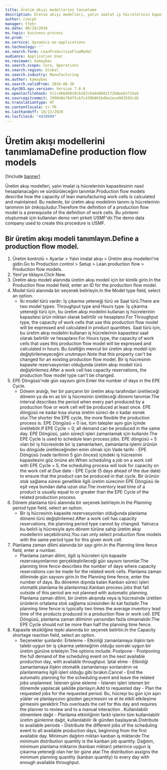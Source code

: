 ```yaml
---
title: Üretim akışı modellerini tanımlama
description: Üretim akışı modelleri, yalın imalat iş hücrelerinin kapasitesinin nasıl hesaplanacağını ve sürdürüleceğini tanımlar.
author: cvocph
manager: tfehr
ms.date: 08/29/2018
ms.topic: business-process
ms.prod: ''
ms.service: dynamics-ax-applications
ms.technology: ''
ms.search.form: LeanProductionFlowModel
audience: Application User
ms.reviewer: kamaybac
ms.search.scope: Core, Operations
ms.search.region: Global
ms.search.industry: Manufacturing
ms.author: kamaybac
ms.search.validFrom: 2016-06-30
ms.dyn365.ops.version: Version 7.0.0
ms.openlocfilehash: 511c466d6019cb182c9ada0b02172b8eeb3725e6
ms.sourcegitcommit: 199848e78df5cb7c439b001bdbe1ece963593cdb
ms.translationtype: HT
ms.contentlocale: tr-TR
ms.lasthandoff: 10/13/2020
ms.locfileid: "4438999"
---
```

# <a name="define-production-flow-models"></a><span data-ttu-id="8e458-103">Üretim akışı modellerini tanımlama</span><span class="sxs-lookup"><span data-stu-id="8e458-103">Define production flow models</span></span>

[!include [banner](../../includes/banner.md)]

<span data-ttu-id="8e458-104">Üretim akışı modelleri, yalın imalat iş hücrelerinin kapasitesinin nasıl hesaplanacağını ve sürdürüleceğini tanımlar.</span><span class="sxs-lookup"><span data-stu-id="8e458-104">Production flow models describe how the capacity of lean manufacturing work cells is calculated and maintained.</span></span> <span data-ttu-id="8e458-105">Bu nedenle, bir üretim akışı modelinin tanımı iş hücrelerinin tanımının bir önkoşuludur.</span><span class="sxs-lookup"><span data-stu-id="8e458-105">Therefore the definition of a production flow model is a prerequisite of the definition of work cells.</span></span> <span data-ttu-id="8e458-106">Bu yöntemi oluşturmak için kullanılan demo veri şirketi USMF'dir.</span><span class="sxs-lookup"><span data-stu-id="8e458-106">The demo data company used to create this procedure is USMF.</span></span>


## <a name="define-a-production-flow-model"></a><span data-ttu-id="8e458-107">Bir üretim akışı modeli tanımlayın.</span><span class="sxs-lookup"><span data-stu-id="8e458-107">Define a production flow model.</span></span> 
1. <span data-ttu-id="8e458-108">Üretim kontrolü > Ayarlar > Yalın imalat akışı > Üretim akışı modelleri'ne gidin.</span><span class="sxs-lookup"><span data-stu-id="8e458-108">Go to Production control > Setup > Lean production flow > Production flow models.</span></span>
2. <span data-ttu-id="8e458-109">Yeni'ye tıklayın.</span><span class="sxs-lookup"><span data-stu-id="8e458-109">Click New.</span></span>
3. <span data-ttu-id="8e458-110">Üretim akışı modeli alanında üretim akışı modeli için bir kimlik girin.</span><span class="sxs-lookup"><span data-stu-id="8e458-110">In the Production flow model field, enter an ID for the production flow model.</span></span>
4. <span data-ttu-id="8e458-111">Model türü alanında bir seçenek belirleyin.</span><span class="sxs-lookup"><span data-stu-id="8e458-111">In the Model type field, select an option.</span></span>
    * <span data-ttu-id="8e458-112">İki model türü vardır: İş çıkarma yeteneği türü ve Saat türü.</span><span class="sxs-lookup"><span data-stu-id="8e458-112">There are two model types: Throughput type and Hours type.</span></span> <span data-ttu-id="8e458-113">İş çıkarma yeteneği türü için, bu üretim akışı modelini kullanan iş hücrelerinin kapasitesi ürün miktarı olarak belirtilir ve hesaplanır.</span><span class="sxs-lookup"><span data-stu-id="8e458-113">For Throughput type, the capacity of work cells that use this production flow model will be expressed and calculated in product quantities.</span></span> <span data-ttu-id="8e458-114">Saat türü için, bu üretim akışı modelini kullanan iş hücrelerinin kapasitesi saat olarak belirtilir ve hesaplanır.</span><span class="sxs-lookup"><span data-stu-id="8e458-114">For Hours type, the capacity of work cells that uses this production flow model will be expressed and calculated in hours.</span></span> <span data-ttu-id="8e458-115">Bu özelliğin mevcut bir üretim akışı modeli için değiştirilemeyeceğini unutmayın.</span><span class="sxs-lookup"><span data-stu-id="8e458-115">Note that this property can't be changed for an existing production flow model.</span></span> <span data-ttu-id="8e458-116">Bir iş hücresinin kapasite rezervasyonları olduğunda üretim akışı modeli türü değiştirilemez.</span><span class="sxs-lookup"><span data-stu-id="8e458-116">After a work cell has capacity reservations, the production flow model type can't be changed.</span></span>  
5. <span data-ttu-id="8e458-117">EPE Döngüsü'nde gün sayısını girin.</span><span class="sxs-lookup"><span data-stu-id="8e458-117">Enter the number of days in the EPE Cycle.</span></span>
    * <span data-ttu-id="8e458-118">Dönem aralığı, her bir parçanın bir üretim akışı tarafından üretileceği dönemi ya da en az bir iş hücresinin üretileceği dönemi tanımlar.</span><span class="sxs-lookup"><span data-stu-id="8e458-118">The interval describes the period when every part produced by a production flow or work cell will be produced at least once.</span></span> <span data-ttu-id="8e458-119">EPE döngüsü ne kadar kısa olursa üretim süreci de o kadar esnek olur.</span><span class="sxs-lookup"><span data-stu-id="8e458-119">The shorter the EPE cycle, the more flexible the production process is.</span></span> <span data-ttu-id="8e458-120">EPE Döngüsü = 0 ise, tüm talepler aynı gün içinde üretilebilir.</span><span class="sxs-lookup"><span data-stu-id="8e458-120">If EPE Cycle = 0, all demand can be produced in the same day.</span></span> <span data-ttu-id="8e458-121">EPE Döngüsü, yalın süreçli işleri zamanlamak için kullanılır.</span><span class="sxs-lookup"><span data-stu-id="8e458-121">The EPE Cycle is used to schedule lean process jobs.</span></span> <span data-ttu-id="8e458-122">EPE döngüsü = 5 olan bir iş hücresinde bir iş zamanlarken, zamanlama işlemi ürünün bu döngüde üretileceğinden emin olmak için Vade tarihi - EPE Döngüsü (vade tarihinin 5 gün öncesi) içindeki iş hücresinin kapasitesini göz önüne alır.</span><span class="sxs-lookup"><span data-stu-id="8e458-122">When scheduling a job on a work cell with EPE Cycle = 5, the scheduling process will look for capacity on the work cell at Due date - EPE Cycle (5 days ahead of the due date) to ensure that the product can be produced in that cycle.</span></span> <span data-ttu-id="8e458-123">Bir ürünün stok sağlama süresi genellikle ilgili üretim sürecinin EPE Döngüsü ile eşit veya bundan daha uzun olur.</span><span class="sxs-lookup"><span data-stu-id="8e458-123">The inventory lead time of a product is usually equal to or greater than the EPE Cycle of the related production process.</span></span>  
6. <span data-ttu-id="8e458-124">Dönem planlama türü alanında bir seçenek belirleyin.</span><span class="sxs-lookup"><span data-stu-id="8e458-124">In the Planning period type field, select an option.</span></span>
    * <span data-ttu-id="8e458-125">Bir iş hücresinin kapasite rezervasyonları olduğunda planlama dönemi türü değiştirilemez.</span><span class="sxs-lookup"><span data-stu-id="8e458-125">After a work cell has capacity reservations, the planning period type cannot by changed.</span></span> <span data-ttu-id="8e458-126">Yalnızca bu belirli iş hücresiyle aynı dönem türüne sahip üretim akışı modellerini seçebilirsiniz.</span><span class="sxs-lookup"><span data-stu-id="8e458-126">You can only select production flow models with the same period type for this given work cell.</span></span>  
7. <span data-ttu-id="8e458-127">Planlama zaman dilimi alanında bir sayı girin.</span><span class="sxs-lookup"><span data-stu-id="8e458-127">In the Planning time fence field, enter a number.</span></span>
    * <span data-ttu-id="8e458-128">Planlama zaman dilimi, ilgili iş hücreleri için kapasite rezervasyonlarının gerçekleştirileceği gün sayısını tanımlar.</span><span class="sxs-lookup"><span data-stu-id="8e458-128">The planning time fence describes the number of days where capacity reservations can be made for the related work cells.</span></span> <span data-ttu-id="8e458-129">Planlama zaman diliminde gün sayısını girin.</span><span class="sxs-lookup"><span data-stu-id="8e458-129">In the Planning time fence, enter the number of days.</span></span>   <span data-ttu-id="8e458-130">Bu dönemin dışında kalan Kanban süreci işleri otomatik planlama ile planlanmaz.</span><span class="sxs-lookup"><span data-stu-id="8e458-130">Kanban process jobs that fall outside of this period are not planned with automatic planning.</span></span> <span data-ttu-id="8e458-131">Planlama zaman dilimi, bir üretim akışında veya iş hücresinde üretilen ürünlerin ortalama stok sağlama süresinden iki kat fazladır.</span><span class="sxs-lookup"><span data-stu-id="8e458-131">The planning time fence is typically two times the average inventory lead time of the products produced in a production flow or work cell.</span></span> <span data-ttu-id="8e458-132">EPE Döngüsü, planlama zaman diliminin yarısından fazla olmamalıdır.</span><span class="sxs-lookup"><span data-stu-id="8e458-132">The EPE Cycle should not be more than half the planning time fence.</span></span>     
8. <span data-ttu-id="8e458-133">Kapasite eksikliğine tepki alanında bir seçenek belirtin.</span><span class="sxs-lookup"><span data-stu-id="8e458-133">In the Capacity shortage reaction field, select an option.</span></span>
    * <span data-ttu-id="8e458-134">Seçenekler şunlardır:   Erteleme - Etkinliği zamanlamaya ilişkin tam talebi uygun bir iş çıkarma yeteneğinin olduğu sonraki uygun bir üretim gününe erteleyin.</span><span class="sxs-lookup"><span data-stu-id="8e458-134">The options include:   Postpone - Postponing the full demand of the scheduling event on the next available production day, with available throughput.</span></span> <span data-ttu-id="8e458-135">İptal etme - Etkinliği zamanlamaya ilişkin otomatik zamanlamayı sonlandırın ve planlanmamış ilgili işleri olduğu gibi bırakın.</span><span class="sxs-lookup"><span data-stu-id="8e458-135">Cancel - End the automatic planning for the scheduling event and leave the related jobs unplanned.</span></span>   <span data-ttu-id="8e458-136">İstenen güne ekleme - İstenen işleri istenen bir dönemde yapılacak şekilde planlayın.</span><span class="sxs-lookup"><span data-stu-id="8e458-136">Add to requested day - Plan the requested jobs for the requested period.</span></span> <span data-ttu-id="8e458-137">Bu, hücreyi bu gün için aşırı yükler ve planlayıcının gözden geçirmesini ve el ile etkili etkileşime girmesini gerektirir.</span><span class="sxs-lookup"><span data-stu-id="8e458-137">This overloads the cell for this day and requires the planner to review and to a manual interaction .</span></span>   <span data-ttu-id="8e458-138">Kullanılabilir dönemlere dağıt - Planlama etkinliğinin farklı işlerini tüm kullanılabilir üretim günlerine dağıt, kullanılabilir ilk günden başlayarak.</span><span class="sxs-lookup"><span data-stu-id="8e458-138">Distribute to available periods - Distribute the different jobs of the scheduling event to all available production days, beginning from the first available day.</span></span> <span data-ttu-id="8e458-139">Minimum dağıtım miktarı kanban iş miktarıdır.</span><span class="sxs-lookup"><span data-stu-id="8e458-139">The minimum distribution quantity is the kanban job quantity.</span></span> <span data-ttu-id="8e458-140">Dağıtım, minimum planlama miktarını (kanban miktarı) yeterince uygun iş çıkarma yeteneği olan her bir güne atar.</span><span class="sxs-lookup"><span data-stu-id="8e458-140">The distribution assigns the minimum planning quantity (kanban quantity) to every day with enough available throughput.</span></span>  

